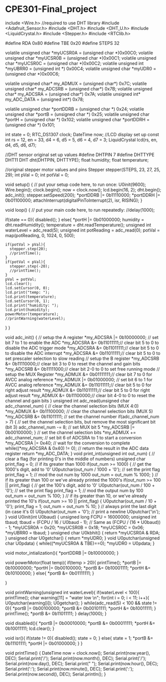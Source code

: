 # CPE301-Final_project
include <Wire.h>
//required to use DHT library
#include <Adafruit_Sensor.h> 
#include <DHT.h>
#include <DHT_U.h>
#include <LiquidCrystal.h>
#include <Stepper.h>
#include <RTClib.h>



#define RDA 0x80
#define TBE 0x20
#define STEPS 32

volatile unsigned char *myUCSR0A = (unsigned char *)0x00C0;
volatile unsigned char *myUCSR0B = (unsigned char *)0x00C1;
volatile unsigned char *myUCSR0C = (unsigned char *)0x00C2;
volatile unsigned int  *myUBRR0  = (unsigned int *) 0x00C4;
volatile unsigned char *myUDR0   = (unsigned char *)0x00C6;
 
volatile unsigned char* my_ADMUX = (unsigned char*) 0x7C;
volatile unsigned char* my_ADCSRB = (unsigned char*) 0x7B;
volatile unsigned char* my_ADCSRA = (unsigned char*) 0x7A;
volatile unsigned int* my_ADC_DATA = (unsigned int*) 0x78;

volatile unsigned char *portDDRB = (unsigned char *) 0x24;
volatile unsigned char *portB =    (unsigned char *) 0x25;
volatile unsigned char *portH = (unsigned char *) 0x102;
volatile unsigned char *portDDRH = (unsigned char *) 0x101;

int state = 0;
RTC_DS1307 clock;
DateTime now;
//LCD display set up
const int rs = 12, en = 33, d4 = 6, d5 = 5, d6 = 4, d7 = 3;
LiquidCrystal lcd(rs, en, d4, d5, d6, d7);

//DHT sensor original set up values
#define DHTPIN 7
#define DHTTYPE DHT11
DHT dht(DHTPIN, DHTTYPE);
float humidity;
float temperature;

//original stepper motor values and pins
Stepper stepper(STEPS, 23, 27, 25, 29);
int pVal = 0;
int potVal = 0;



void setup() {
  // put your setup code here, to run once:
  U0init(9600);
  Wire.begin();
  clock.begin();
  now = clock.now();
  lcd.begin(16, 2);
  dht.begin();
  adc_init();
  stepper.setSpeed(200);
  *portDDRB |= 0b11110000;
  *portDDRH |= 0b01100000;
  attachInterrupt(digitalPinToInterrupt(2), isr, RISING);
}

void loop() {
  // put your main code here, to run repeatedly:
  //delay(1000);

  if(state == 0){
    disabled();
  }
  else{
    *portH |= 0b01000000;
    humidity = dht.readHumidity();
    temperature = dht.readTemperature();
    unsigned int waterLevel = adc_read(5);
    unsigned int potReading = adc_read(0);
    potVal = map(potReading, 0, 1024, 0, 500);
    
    if(potVal > pVal){
      stepper.step(20);
      //printTime();
    }
    if(potVal < pVal){
      stepper.step(-20);
      //printTime();
    }
    pVal = potVal;
    lcd.clear();
    lcd.setCursor(0, 0);
    lcd.print("temp: ");
    lcd.print(temperature);
    lcd.setCursor(0, 1);
    lcd.print("humidity: ");
    lcd.print(humidity);
    powerMotor(temperature);
    //printWarning(waterLevel);
  }
}


void adc_init()
{
  // setup the A register
  *my_ADCSRA |= 0b10000000; // set bit   7 to 1 to enable the ADC
  *my_ADCSRA &=  0b11011111;// clear bit 5 to 0 to disable the ADC trigger mode
  *my_ADCSRA &=  0b11011111;// clear bit 5 to 0 to disable the ADC interrupt
  *my_ADCSRA &=  0b11011111;// clear bit 5 to 0 to set prescaler selection to slow reading
  // setup the B register
  *my_ADCSRB &=  0b11110000;// clear bit 3 to 0 to reset the channel and gain bits
  *my_ADCSRB &=  0b11111000;// clear bit 2-0 to 0 to set free running mode
  // setup the MUX Register
  *my_ADMUX  &= 0b01111111;// clear bit 7 to 0 for AVCC analog reference
  *my_ADMUX  |= 0b01000000; // set bit   6 to 1 for AVCC analog reference
  *my_ADMUX  &=  0b11011111;// clear bit 5 to 0 for right adjust result
  *my_ADMUX  &=  0b11011111;// clear bit 5 to 0 for right adjust result
  *my_ADMUX  &=  0b11100000;// clear bit 4-0 to 0 to reset the channel and gain bits
}
unsigned int adc_read(unsigned char adc_channel_num)
{
  // clear the channel selection bits (MUX 4:0)
  *my_ADMUX  &= 0b11100000;
  // clear the channel selection bits (MUX 5)
  *my_ADCSRB &= 0b11011111;
  // set the channel number
  if(adc_channel_num > 7)
  {
    // set the channel selection bits, but remove the most significant bit (bit 3)
    adc_channel_num -= 8;
    // set MUX bit 5
    *my_ADCSRB |= 0b00100000;
  }
  // set the channel selection bits
  *my_ADMUX  += adc_channel_num;
  // set bit 6 of ADCSRA to 1 to start a conversion
  *my_ADCSRA |= 0x40;
  // wait for the conversion to complete
  while((*my_ADCSRA & 0x40) != 0);
  // return the result in the ADC data register
  return *my_ADC_DATA;
}
void print_int(unsigned int out_num)
{
  // clear a flag (for printing 0's in the middle of numbers)
  unsigned char print_flag = 0;
  // if its greater than 1000
  if(out_num >= 1000)
  {
    // get the 1000's digit, add to '0' 
    U0putchar(out_num / 1000 + '0');
    // set the print flag
    print_flag = 1;
    // mod the out num by 1000
    out_num = out_num % 1000;
  }
  // if its greater than 100 or we've already printed the 1000's
  if(out_num >= 100 || print_flag)
  {
    // get the 100's digit, add to '0'
    U0putchar(out_num / 100 + '0');
    // set the print flag
    print_flag = 1;
    // mod the output num by 100
    out_num = out_num % 100;
  } 
  // if its greater than 10, or we've already printed the 10's
  if(out_num >= 10 || print_flag)
  {
    U0putchar(out_num / 10 + '0');
    print_flag = 1;
    out_num = out_num % 10;
  } 
  // always print the last digit (in case it's 0)
  U0putchar(out_num + '0');
  // print a newline
  U0putchar('\n');
}
void U0init(int U0baud)
{
 unsigned long FCPU = 16000000;
 unsigned int tbaud;
 tbaud = (FCPU / 16 / U0baud - 1);
 // Same as (FCPU / (16 * U0baud)) - 1;
 *myUCSR0A = 0x20;
 *myUCSR0B = 0x18;
 *myUCSR0C = 0x06;
 *myUBRR0  = tbaud;
}
unsigned char U0kbhit()
{
  return *myUCSR0A & RDA;
}
unsigned char U0getchar()
{
  return *myUDR0;
}
void U0putchar(unsigned char U0pdata)
{
  while((*myUCSR0A & TBE)==0);
  *myUDR0 = U0pdata;
}


void motor_intialization(){
  *portDDRB |= 0b10000000;
}

void powerMotor(float temp){
  if(temp > 20){
    printTime();
    *portB |= 0b10000000;
    *portH |= 0b00100000;
    *portB &= 0b10001111;
    *portH &= 0b10100000;
  }
  else{
    *portB &= 0b01111111;
  }
  
}


void printWarning(unsigned int waterLevel){
  if(waterLevel < 100){
    printTime();
    char warning[11] = "water low \n";
    for(int i = 0; i < 11; i++){
      U0putchar(warning[i]);
      U0getchar();
    }
    while(adc_read(5) < 100 && state != 0){
      *portB |= 0b00100000;
      *portB &= 0b00101111;
      *portH &= 0b10011111;
    }
    printTime();
    *portB &= 0b11011111;
  }
  delay(1000);
}

void disabled(){
  *portB |= 0b00010000;
  *portB &= 0b00011111;
  *portH &= 0b10011111;
  lcd.clear();
}

void isr(){
  if(state != 0){
    disabled();
    state = 0;
  }
  else{
    state = 1;
    *portB &= 0b11101111;
    *portH |= 0b01000000;
  }
}


void printTime()
{
    DateTime now = clock.now();
    Serial.print(now.year(), DEC);
    Serial.print('/');
    Serial.print(now.month(), DEC);
    Serial.print('/');
    Serial.print(now.day(), DEC);
    Serial.print(" ");
    Serial.print(now.hour(), DEC);
    Serial.print(':');
    Serial.print(now.minute(), DEC);
    Serial.print(':');
    Serial.print(now.second(), DEC);
    Serial.println();
}
